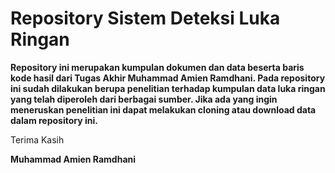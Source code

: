 # Repository Sistem Deteksi Luka Ringan


**Repository ini merupakan kumpulan dokumen dan data beserta baris kode hasil dari Tugas Akhir Muhammad Amien Ramdhani. Pada repository ini sudah dilakukan berupa penelitian terhadap kumpulan data luka ringan yang telah diperoleh dari berbagai sumber. Jika ada yang ingin meneruskan penelitian ini dapat melakukan cloning atau download data dalam repository ini.**

Terima Kasih

**Muhammad Amien Ramdhani**

